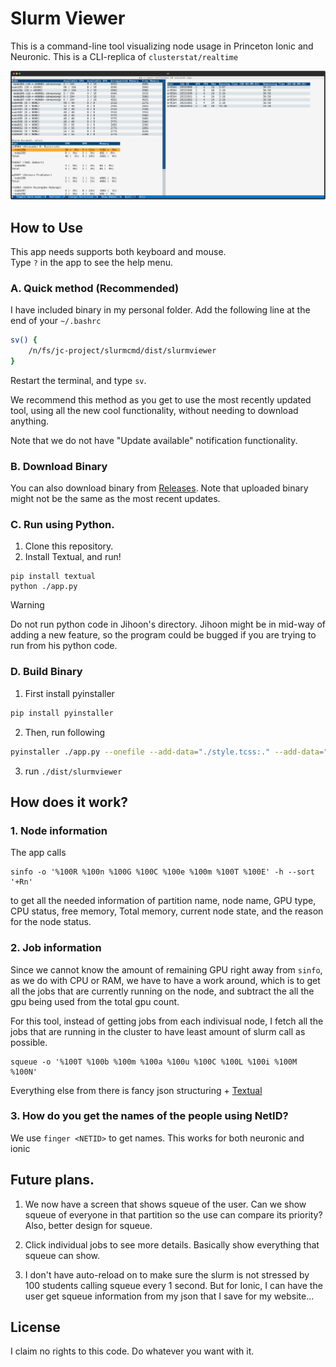 # Slurm Viewer

This is a command-line tool visualizing node usage in Princeton Ionic and Neuronic.
This is a CLI-replica of `clusterstat/realtime`

<picture>
  <img src="./docs/screenshot.svg">
</picture>


## How to Use

This app needs supports both keyboard and mouse.  
Type `?` in the app to see the help menu. 

### A. Quick method (Recommended)

I have included binary in my personal folder. 
Add the following line at the end of your `~/.bashrc`

```bash
sv() {
    /n/fs/jc-project/slurmcmd/dist/slurmviewer
}
```

Restart the terminal, and type `sv`.

We recommend this method as you get to use the most recently updated tool, using all the new cool functionality,
without needing to download anything. 

Note that we do not have "Update available" notification functionality. 

### B. Download Binary

You can also download binary from [Releases](https://github.com/a6o/Slurm-Viewer/releases).
Note that uploaded binary might not be the same as the most recent updates. 

### C. Run using Python.

1. Clone this repository.
2. Install Textual, and run!
```
pip install textual
python ./app.py
```

> [!WARNING]  
> Do not run python code in Jihoon's directory. Jihoon might be in mid-way of adding a new feature, so the program could be bugged if you are trying to run from his python code. 

### D. Build Binary

1. First install pyinstaller
```bash
pip install pyinstaller
```

2. Then, run following
```bash
pyinstaller ./app.py --onefile --add-data="./style.tcss:." --add-data="./info.txt:." --exclude-module numpy --exclude-module matplotlib --exclude-module jedi --hidden-import textual.widgets._markdown_viewer -n slurmviewer
```

3. run `./dist/slurmviewer`

## How does it work?

### 1. Node information

The app calls 
```
sinfo -o '%100R %100n %100G %100C %100e %100m %100T %100E' -h --sort '+Rn'
```
to get all the needed information of partition name, node name, GPU type, CPU status, free memory, Total memory, current node state, and the reason for the node status. 

### 2. Job information

Since we cannot know the amount of remaining GPU right away from `sinfo`, as we do with CPU or RAM, we have to have a work around, which is to get all the jobs that are currently running on the node, and subtract the all the gpu being used from the total gpu count. 

For this tool, instead of getting jobs from each indivisual node, I fetch all the jobs that are running in the cluster to have least amount of slurm call as possible.
```
squeue -o '%100T %100b %100m %100a %100u %100C %100L %100i %100M %100N'
```

Everything else from there is fancy json structuring + [Textual](https://github.com/Textualize/textual)

### 3. How do you get the names of the people using NetID?

We use `finger <NETID>` to get names. This works for both neuronic and ionic

## Future plans. 

1. We now have a screen that shows squeue of the user. Can we show squeue of everyone in that partition so the use can compare its priority? Also, better design for squeue.

2. Click individual jobs to see more details. Basically show everything that squeue can show. 

3. I don't have auto-reload on to make sure the slurm is not stressed by 100 students calling squeue every 1 second. But for Ionic, I can have the user get squeue information from my json that I save for my website...

## License
I claim no rights to this code. Do whatever you want with it. 

